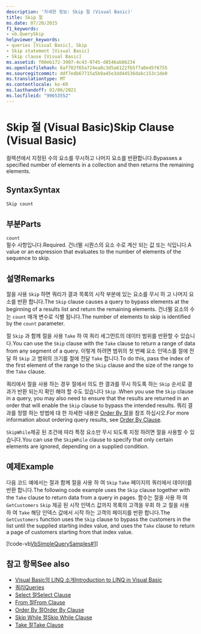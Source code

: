```yaml
---
description: '자세한 정보: Skip 절 (Visual Basic)'
title: Skip 절
ms.date: 07/20/2015
f1_keywords:
- vb.QuerySkip
helpviewer_keywords:
- queries [Visual Basic], Skip
- Skip statement [Visual Basic]
- Skip clause [Visual Basic]
ms.assetid: f00eb172-3907-4c43-9745-d8546ab86234
ms.openlocfilehash: 6af702f65a724ea8c3d5a6122fb5f7a0ed5f6755
ms.sourcegitcommit: ddf7edb67715a5b9a45e3dd44536dabc153c1de0
ms.translationtype: MT
ms.contentlocale: ko-KR
ms.lasthandoff: 02/06/2021
ms.locfileid: "99653552"
---
```

# <a name="skip-clause-visual-basic"></a><span data-ttu-id="d6ff4-103">Skip 절 (Visual Basic)</span><span class="sxs-lookup"><span data-stu-id="d6ff4-103">Skip Clause (Visual Basic)</span></span>

<span data-ttu-id="d6ff4-104">컬렉션에서 지정된 수의 요소를 무시하고 나머지 요소를 반환합니다.</span><span class="sxs-lookup"><span data-stu-id="d6ff4-104">Bypasses a specified number of elements in a collection and then returns the remaining elements.</span></span>  
  
## <a name="syntax"></a><span data-ttu-id="d6ff4-105">Syntax</span><span class="sxs-lookup"><span data-stu-id="d6ff4-105">Syntax</span></span>  
  
```vb  
Skip count  
```  
  
## <a name="parts"></a><span data-ttu-id="d6ff4-106">부분</span><span class="sxs-lookup"><span data-stu-id="d6ff4-106">Parts</span></span>  

 `count`  
 <span data-ttu-id="d6ff4-107">필수 사항입니다.</span><span class="sxs-lookup"><span data-stu-id="d6ff4-107">Required.</span></span> <span data-ttu-id="d6ff4-108">건너뛸 시퀀스의 요소 수로 계산 되는 값 또는 식입니다.</span><span class="sxs-lookup"><span data-stu-id="d6ff4-108">A value or an expression that evaluates to the number of elements of the sequence to skip.</span></span>  
  
## <a name="remarks"></a><span data-ttu-id="d6ff4-109">설명</span><span class="sxs-lookup"><span data-stu-id="d6ff4-109">Remarks</span></span>  

 <span data-ttu-id="d6ff4-110">절을 사용 `Skip` 하면 쿼리가 결과 목록의 시작 부분에 있는 요소를 무시 하 고 나머지 요소를 반환 합니다.</span><span class="sxs-lookup"><span data-stu-id="d6ff4-110">The `Skip` clause causes a query to bypass elements at the beginning of a results list and return the remaining elements.</span></span> <span data-ttu-id="d6ff4-111">건너뛸 요소의 수는 `count` 매개 변수로 식별 됩니다.</span><span class="sxs-lookup"><span data-stu-id="d6ff4-111">The number of elements to skip is identified by the `count` parameter.</span></span>  
  
 <span data-ttu-id="d6ff4-112">절 `Skip` 과 함께 절을 사용 `Take` 하 여 쿼리 세그먼트의 데이터 범위를 반환할 수 있습니다.</span><span class="sxs-lookup"><span data-stu-id="d6ff4-112">You can use the `Skip` clause with the `Take` clause to return a range of data from any segment of a query.</span></span> <span data-ttu-id="d6ff4-113">이렇게 하려면 범위의 첫 번째 요소 인덱스를 절에 전달 하 `Skip` 고 범위의 크기를 절에 전달 `Take` 합니다.</span><span class="sxs-lookup"><span data-stu-id="d6ff4-113">To do this, pass the index of the first element of the range to the `Skip` clause and the size of the range to the `Take` clause.</span></span>  
  
 <span data-ttu-id="d6ff4-114">쿼리에서 절을 사용 하는 경우 절에서 의도 한 결과를 무시 하도록 하는 `Skip` 순서로 결과가 반환 되는지 확인 해야 할 수도 있습니다 `Skip` .</span><span class="sxs-lookup"><span data-stu-id="d6ff4-114">When you use the `Skip` clause in a query, you may also need to ensure that the results are returned in an order that will enable the `Skip` clause to bypass the intended results.</span></span> <span data-ttu-id="d6ff4-115">쿼리 결과를 정렬 하는 방법에 대 한 자세한 내용은 [Order By 절](order-by-clause.md)을 참조 하십시오.</span><span class="sxs-lookup"><span data-stu-id="d6ff4-115">For more information about ordering query results, see [Order By Clause](order-by-clause.md).</span></span>  
  
 <span data-ttu-id="d6ff4-116">`SkipWhile`제공 된 조건에 따라 특정 요소만 무시 되도록 지정 하려면 절을 사용할 수 있습니다.</span><span class="sxs-lookup"><span data-stu-id="d6ff4-116">You can use the `SkipWhile` clause to specify that only certain elements are ignored, depending on a supplied condition.</span></span>  
  
## <a name="example"></a><span data-ttu-id="d6ff4-117">예제</span><span class="sxs-lookup"><span data-stu-id="d6ff4-117">Example</span></span>  

 <span data-ttu-id="d6ff4-118">다음 코드 예에서는 절과 함께 절을 사용 하 여 `Skip` `Take` 페이지의 쿼리에서 데이터를 반환 합니다.</span><span class="sxs-lookup"><span data-stu-id="d6ff4-118">The following code example uses the `Skip` clause together with the `Take` clause to return data from a query in pages.</span></span> <span data-ttu-id="d6ff4-119">함수는 절을 사용 하 여 `GetCustomers` `Skip` 제공 된 시작 인덱스 값까지 목록의 고객을 우회 하 고 절을 사용 하 여 `Take` 해당 인덱스 값에서 시작 하는 고객의 페이지를 반환 합니다.</span><span class="sxs-lookup"><span data-stu-id="d6ff4-119">The `GetCustomers` function uses the `Skip` clause to bypass the customers in the list until the supplied starting index value, and uses the `Take` clause to return a page of customers starting from that index value.</span></span>  
  
 [!code-vb[VbSimpleQuerySamples#1](~/samples/snippets/visualbasic/VS_Snippets_VBCSharp/VbSimpleQuerySamples/VB/QuerySamples1.vb#1)]  
  
## <a name="see-also"></a><span data-ttu-id="d6ff4-120">참고 항목</span><span class="sxs-lookup"><span data-stu-id="d6ff4-120">See also</span></span>

- [<span data-ttu-id="d6ff4-121">Visual Basic의 LINQ 소개</span><span class="sxs-lookup"><span data-stu-id="d6ff4-121">Introduction to LINQ in Visual Basic</span></span>](../../programming-guide/language-features/linq/introduction-to-linq.md)
- [<span data-ttu-id="d6ff4-122">쿼리</span><span class="sxs-lookup"><span data-stu-id="d6ff4-122">Queries</span></span>](index.md)
- [<span data-ttu-id="d6ff4-123">Select 절</span><span class="sxs-lookup"><span data-stu-id="d6ff4-123">Select Clause</span></span>](select-clause.md)
- [<span data-ttu-id="d6ff4-124">From 절</span><span class="sxs-lookup"><span data-stu-id="d6ff4-124">From Clause</span></span>](from-clause.md)
- [<span data-ttu-id="d6ff4-125">Order By 절</span><span class="sxs-lookup"><span data-stu-id="d6ff4-125">Order By Clause</span></span>](order-by-clause.md)
- [<span data-ttu-id="d6ff4-126">Skip While 절</span><span class="sxs-lookup"><span data-stu-id="d6ff4-126">Skip While Clause</span></span>](skip-while-clause.md)
- [<span data-ttu-id="d6ff4-127">Take 절</span><span class="sxs-lookup"><span data-stu-id="d6ff4-127">Take Clause</span></span>](take-clause.md)
